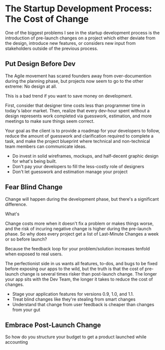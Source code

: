 # The Startup Development Process: The Cost of Change

One of the biggest problems I see in the startup development process is the introduction of pre-launch changes on a project which either deviate from the design, introduce new features, or considers new input from stakeholders outside of the previous process.

## Put Design Before Dev

The Agile movement has scared founders away from over-documention during the planning phase, but projects now seem to go to the other extreme: No design at all.

This is a bad trend if you want to save money on development. 

First, consider that designer time costs less than programmer time in today's labor market. Then, realize that every dev-hour spent without a design represents work completed via guesswork, estimation, and more meetings to make sure things seem correct.

Your goal as the client is to provide a roadmap for your developers to follow, reduce the amount of guesswork and clarification required to complete a task, and make the project blueprint where technical and non-technical team members can communicate ideas.

* Do invest in solid wireframes, mockups, and half-decent graphic design for what's being built.
* Don't pay your developers to fill the less-costly role of designers
* Don't let guesswork and estimation manage your project

## Fear Blind Change

Change will happen during the development phase, but there's a significant difference. 

What's 

Change costs more when it doesn't fix a problem or makes things worse, and the risk of incuring negative change is higher during the pre-launch phase. So why does every project get a list of Last-Minute Changes a week or so before launch? 

Because the feedback loop for your problem/solution increases tenfold when exposed to real users. 

The perfectionist side in us wants all features, to-dos, and bugs to be fixed before exposing our apps to the wild, but the truth is that the cost of pre-launch change is several times risker than post-launch change. The longer your app sits with the Dev Team, the longer it takes to reduce the cost of changes.

* Stage your application features for versions 0.9, 1.0, and 1.1.
* Treat blind changes like they're stealing from smart changes 
* Understand that change from user feedback is cheaper than changes from your gut

## Embrace Post-Launch Change

So how do you structure your budget to get a product launched while accounting  
